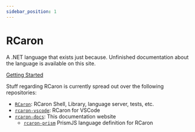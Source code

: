 ```yaml
---
sidebar_position: 1
---
```


# RCaron

A .NET language that exists just because.
Unfinished documentation about the language is available on this site.

[Getting Started](./getting-started.md)

Stuff regarding RCaron is currently spread out over the following repositories:

- [`RCaron`](https://github.com/Jan0660/RCaron): RCaron Shell, Library, language server, tests, etc.
- [`rcaron-vscode`](https://github.com/Jan0660/rcaron-vscode): RCaron for VSCode
- [`rcaron-docs`](https://github.com/Jan0660/rcaron-docs): This documentation website
  - [`rcaron-prism`](https://github.com/Jan0660/rcaron-docs/tree/master/rcaron-prism) PrismJS language definition for RCaron
